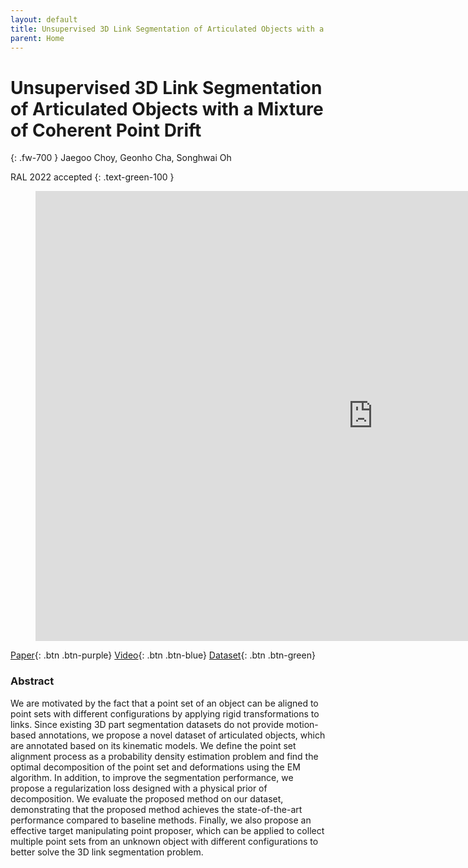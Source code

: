```yaml
---
layout: default
title: Unsupervised 3D Link Segmentation of Articulated Objects with a Mixture of Coherent Point Drift
parent: Home
---
```

# Unsupervised 3D Link Segmentation of Articulated Objects with a Mixture of Coherent Point Drift
{: .fw-700 }
Jaegoo Choy, Geonho Cha, Songhwai Oh

RAL 2022 accepted
{: .text-green-100 }

<figure class="video_container">
  <iframe width="1080" height="720" src="https://youtube.com/embed/52Rqxs6682A" frameborder="0" allowfullscreen="true"> </iframe>
</figure>

[Paper](https://ieeexplore.ieee.org/document/9790354){: .btn  .btn-purple}
[Video](https://youtu.be/52Rqxs6682A){: .btn .btn-blue}
[Dataset](https://github.com/rllab-snu/KinArt3D-dataset){: .btn .btn-green}

### Abstract
We are motivated by the fact that a point set of an object can be aligned to point sets with different configurations by applying rigid transformations to links. Since existing 3D part segmentation datasets do not provide motion-based annotations, we propose a novel dataset of articulated objects, which are annotated based on its kinematic models. We define the point set alignment process as a probability density estimation problem and find the optimal decomposition of the point set and deformations using the EM algorithm. In addition, to improve the segmentation performance, we propose a regularization loss designed with a physical prior of decomposition. We evaluate the proposed method on our dataset, demonstrating that the proposed method achieves the state-of-the-art performance compared to baseline methods. Finally, we also propose an effective target manipulating point proposer, which can be applied to collect multiple point sets from an unknown object with different configurations to better solve the 3D link segmentation problem.

